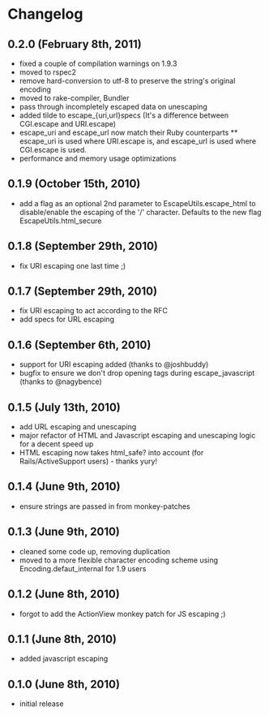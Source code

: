 # Changelog

## 0.2.0 (February 8th, 2011)
* fixed a couple of compilation warnings on 1.9.3
* moved to rspec2
* remove hard-conversion to utf-8 to preserve the string's original encoding
* moved to rake-compiler, Bundler
* pass through incompletely escaped data on unescaping
* added tilde to escape_{uri,url}specs (It's a difference between CGI.escape and URI.escape)
* escape_uri and escape_url now match their Ruby counterparts
** escape_uri is used where URI.escape is, and escape_url is used where CGI.escape is used.
* performance and memory usage optimizations

## 0.1.9 (October 15th, 2010)
* add a flag as an optional 2nd parameter to EscapeUtils.escape_html to disable/enable the escaping of the '/' character. Defaults to the new flag EscapeUtils.html_secure

## 0.1.8 (September 29th, 2010)
* fix URI escaping one last time ;)

## 0.1.7 (September 29th, 2010)
* fix URI escaping to act according to the RFC
* add specs for URL escaping

## 0.1.6 (September 6th, 2010)
* support for URI escaping added (thanks to @joshbuddy)
* bugfix to ensure we don't drop opening tags during escape_javascript (thanks to @nagybence)

## 0.1.5 (July 13th, 2010)
* add URL escaping and unescaping
* major refactor of HTML and Javascript escaping and unescaping logic for a decent speed up
* HTML escaping now takes html_safe? into account (for Rails/ActiveSupport users) - thanks yury!

## 0.1.4 (June 9th, 2010)
* ensure strings are passed in from monkey-patches

## 0.1.3 (June 9th, 2010)
* cleaned some code up, removing duplication
* moved to a more flexible character encoding scheme using Encoding.defaut_internal for 1.9 users

## 0.1.2 (June 8th, 2010)
* forgot to add the ActionView monkey patch for JS escaping ;)

## 0.1.1 (June 8th, 2010)
* added javascript escaping

## 0.1.0 (June 8th, 2010)
* initial release